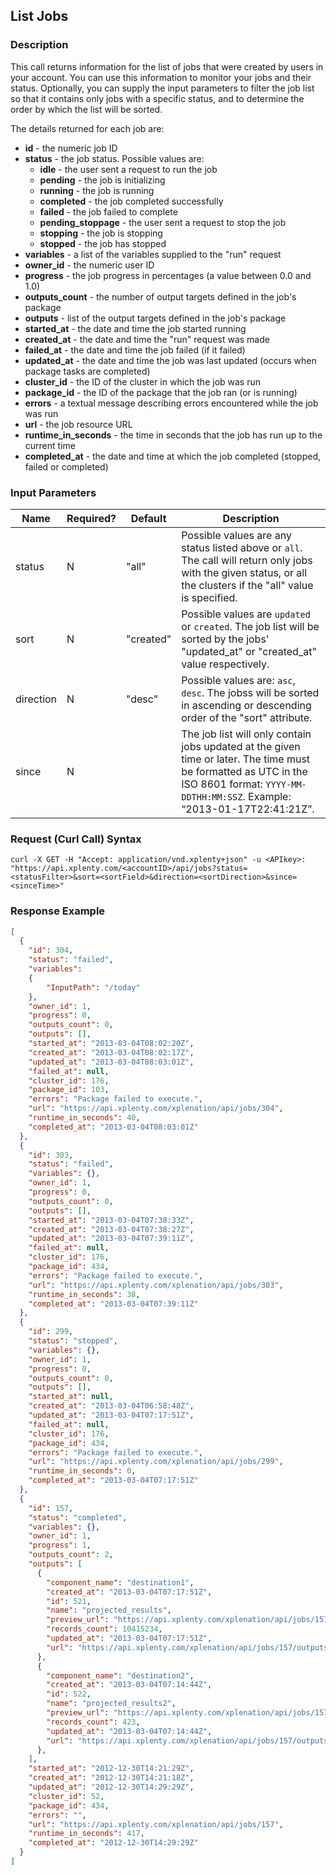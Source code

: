 ## List Jobs

### Description
This call returns information for the list of jobs that were created by users in your account.
You can use this information to monitor your jobs and their status.
Optionally, you can supply the input parameters to filter the job list so that it contains only jobs with a specific status, and to determine the order by which the list will be sorted.

The details returned for each job are:

* **id** - the numeric job ID
* **status** - the job status. Possible values are:
    * **idle** - the user sent a request to run the job
    * **pending** - the job is initializing
    * **running** - the job is running
    * **completed** - the job completed successfully
    * **failed** - the job failed to complete
    * **pending_stoppage** - the user sent a request to stop the job
    * **stopping** - the job is stopping
    * **stopped** - the job has stopped
* **variables** - a list of the variables supplied to the "run" request
* **owner_id** - the numeric user ID
* **progress** - the job progress in percentages (a value between 0.0 and 1.0)
* **outputs_count** - the number of output targets defined in the job's package
* **outputs** - list of the output targets defined in the job's package
* **started_at** - the date and time the job started running
* **created_at** - the date and time the "run" request was made
* **failed_at** - the date and time the job failed (if it failed)
* **updated_at** - the date and time the job was last updated (occurs when package tasks are completed)
* **cluster_id** - the ID of the cluster in which the job was run
* **package_id** - the ID of the package that the job ran (or is running)
* **errors** - a textual message describing errors encountered while the job was run
* **url** - the job resource URL
* **runtime_in_seconds** - the time in seconds that the job has run up to the current time
* **completed_at** - the date and time at which the job completed (stopped, failed or completed)

### Input Parameters

|Name|Required?|Default|Description|
|----|---------|-------|-----------|
status|N|"all"|Possible values are any status listed above or ```all```. The call will return only jobs with the given status, or all the clusters if the "all" value is specified.
sort|N|"created"|Possible values are ```updated``` or ```created```. The job list will be sorted by the jobs' "updated_at" or "created_at" value respectively.
direction|N|"desc"|Possible values are: ```asc```, ```desc```. The jobss will be sorted in ascending or descending order of the "sort" attribute.
since|N| |The job list will only contain jobs updated at the given time or later. The time must be formatted as UTC in the ISO 8601 format: ```YYYY-MM-DDTHH:MM:SSZ```. Example: “2013-01-17T22:41:21Z”.

### Request (Curl Call) Syntax
```shell
curl -X GET -H "Accept: application/vnd.xplenty+json" -u <APIkey>: "https://api.xplenty.com/<accountID>/api/jobs?status=<statusFilter>&sort=<sortField>&direction=<sortDirection>&since=<sinceTime>"
```
### Response Example
```json
[
  {
    "id": 304,
    "status": "failed",
    "variables":
    {
        "InputPath": "/today"
    },
    "owner_id": 1,
    "progress": 0,
    "outputs_count": 0,
    "outputs": [],
    "started_at": "2013-03-04T08:02:20Z",
    "created_at": "2013-03-04T08:02:17Z",
    "updated_at": "2013-03-04T08:03:01Z",
    "failed_at": null,
    "cluster_id": 176,
    "package_id": 103,
    "errors": "Package failed to execute.",
    "url": "https://api.xplenty.com/xplenation/api/jobs/304",
    "runtime_in_seconds": 40,
    "completed_at": "2013-03-04T08:03:01Z"
  },
  {
    "id": 303,
    "status": "failed",
    "variables": {},
    "owner_id": 1,
    "progress": 0,
    "outputs_count": 0,
    "outputs": [],
    "started_at": "2013-03-04T07:38:33Z",
    "created_at": "2013-03-04T07:38:27Z",
    "updated_at": "2013-03-04T07:39:11Z",
    "failed_at": null,
    "cluster_id": 176,
    "package_id": 434,
    "errors": "Package failed to execute.",
    "url": "https://api.xplenty.com/xplenation/api/jobs/303",
    "runtime_in_seconds": 38,
    "completed_at": "2013-03-04T07:39:11Z"
  },
  {
    "id": 299,
    "status": "stopped",
    "variables": {},
    "owner_id": 1,
    "progress": 0,
    "outputs_count": 0,
    "outputs": [],
    "started_at": null,
    "created_at": "2013-03-04T06:58:48Z",
    "updated_at": "2013-03-04T07:17:51Z",
    "failed_at": null,
    "cluster_id": 176,
    "package_id": 434,
    "errors": "Package failed to execute.",
    "url": "https://api.xplenty.com/xplenation/api/jobs/299",
    "runtime_in_seconds": 0,
    "completed_at": "2013-03-04T07:17:51Z"
  },
  {
    "id": 157,
    "status": "completed",
    "variables": {},
    "owner_id": 1,
    "progress": 1,
    "outputs_count": 2,
    "outputs": [
      {
        "component_name": "destination1",
        "created_at": "2013-03-04T07:17:51Z",
        "id": 521,
        "name": "projected_results",
        "preview_url": "https://api.xplenty.com/xplenation/api/jobs/157/outputs/521/preview",
        "records_count": 10415234,
        "updated_at": "2013-03-04T07:17:51Z",
        "url": "https://api.xplenty.com/xplenation/api/jobs/157/outputs/521"
      },
      {
        "component_name": "destination2",
        "created_at": "2013-03-04T07:14:44Z",
        "id": 522,
        "name": "projected_results2",
        "preview_url": "https://api.xplenty.com/xplenation/api/jobs/157/outputs/522/preview",
        "records_count": 423,
        "updated_at": "2013-03-04T07:14:44Z",
        "url": "https://api.xplenty.com/xplenation/api/jobs/157/outputs/522"
      },
    ],
    "started_at": "2012-12-30T14:21:29Z",
    "created_at": "2012-12-30T14:21:18Z",
    "updated_at": "2012-12-30T14:29:29Z",
    "cluster_id": 52,
    "package_id": 434,
    "errors": "",
    "url": "https://api.xplenty.com/xplenation/api/jobs/157",
    "runtime_in_seconds": 417,
    "completed_at": "2012-12-30T14:29:29Z"
  }
]
```
